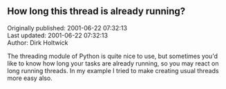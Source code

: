 ## How long this thread is already running?  
Originally published: 2001-06-22 07:32:13  
Last updated: 2001-06-22 07:32:13  
Author: Dirk Holtwick  
  
The threading module of Python is quite nice to use, but sometimes you'd like to know how long your tasks are already running, so you may react on long running threads. In my example I tried to make creating usual threads more easy also.